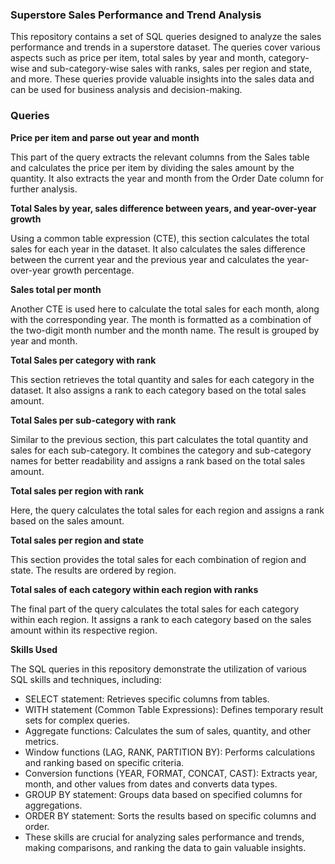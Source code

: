 ### Superstore Sales Performance and Trend Analysis 
This repository contains a set of SQL queries designed to analyze the sales performance and trends in a superstore dataset. The queries cover various aspects such as price per item, total sales by year and month, category-wise and sub-category-wise sales with ranks, sales per region and state, and more. These queries provide valuable insights into the sales data and can be used for business analysis and decision-making.

### Queries

**Price per item and parse out year and month**

This part of the query extracts the relevant columns from the Sales table and calculates the price per item by dividing the sales amount by the quantity. It also extracts the year and month from the Order Date column for further analysis.

**Total Sales by year, sales difference between years, and year-over-year growth**

Using a common table expression (CTE), this section calculates the total sales for each year in the dataset. It also calculates the sales difference between the current year and the previous year and calculates the year-over-year growth percentage.

**Sales total per month**

Another CTE is used here to calculate the total sales for each month, along with the corresponding year. The month is formatted as a combination of the two-digit month number and the month name. The result is grouped by year and month.

**Total Sales per category with rank**

This section retrieves the total quantity and sales for each category in the dataset. It also assigns a rank to each category based on the total sales amount.

**Total Sales per sub-category with rank**

Similar to the previous section, this part calculates the total quantity and sales for each sub-category. It combines the category and sub-category names for better readability and assigns a rank based on the total sales amount.

**Total sales per region with rank**

Here, the query calculates the total sales for each region and assigns a rank based on the sales amount.

**Total sales per region and state**

This section provides the total sales for each combination of region and state. The results are ordered by region.

**Total sales of each category within each region with ranks**

The final part of the query calculates the total sales for each category within each region. It assigns a rank to each category based on the sales amount within its respective region.

**Skills Used**

The SQL queries in this repository demonstrate the utilization of various SQL skills and techniques, including:

- SELECT statement: Retrieves specific columns from tables.
- WITH statement (Common Table Expressions): Defines temporary result sets for complex queries.
- Aggregate functions: Calculates the sum of sales, quantity, and other metrics.
- Window functions (LAG, RANK, PARTITION BY): Performs calculations and ranking based on specific criteria.
- Conversion functions (YEAR, FORMAT, CONCAT, CAST): Extracts year, month, and other values from dates and converts data types.
- GROUP BY statement: Groups data based on specified columns for aggregations.
- ORDER BY statement: Sorts the results based on specific columns and order.
- These skills are crucial for analyzing sales performance and trends, making comparisons, and ranking the data to gain valuable insights.
